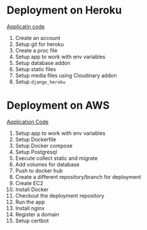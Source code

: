 # Deployment on Heroku
[Applicatin code](https://github.com/Minkov/petstagram/tree/heroku)

1. Create an account
2. Setup git for heroku
3. Create a proc file
4. Setup app to work with env variables
5. Setup database addon
6. Setup static files
7. Setup media files using Cloudinary addon
8. Setup `django_heroku`

# Deployment on AWS
[Application Code](https://github.com/Minkov/petstagram/tree/aws)

1. Setup app to work with env variables
2. Setup Dockerfile
3. Setup Docker compose
4. Setup Postgresql
5. Execute collect static and migrate
6. Add volumes for database
7. Push to docker hub
8. Create a different repository/branch for deployment
9. Create EC2
10. Install Docker
11. Checkout the deployment repository
12. Run the app
13. Install nginx
14. Register a domain
15. Setup certbot